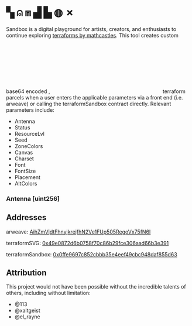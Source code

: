 # ▚ ⍝ ⩎ ▟ ▙ ◍ ✗

Sandbox is a digital playground for artists, creators, and enthusiasts to continue exploring [terraforms by mathcastles](https://terraformexplorer.xyz/).  This tool creates custom base64 encoded <html>, <svg>, and <img> terraform parcels when a user enters the applicable parameters via a front end (i.e. arweave) or calling the terraformSandbox contract directly. Relevant parameters include:

* Antenna
* Status
* ResourceLvl
* Seed
* ZoneColors
* Canvas
* Charset
* Font
* FontSize
* Placement
* AltColors

### Antenna [uint256]


## Addresses

arweave: [AihZmVjdtFhnyjkrejfhN2Ve1FUp505RegoVx75fN6I](https://aiuftgky3w2fqz6khevxun7bg5sv5vcvfhtu4ul2bik4pps7g6ra.arweave.net/AihZmVjdtFhnyjkrejfhN2Ve1FUp505RegoVx75fN6I)

terraformSVG: [0x49e0872d6b0758f70c86b29fce306aad66b3e391](https://etherscan.io/address/0x49e0872d6b0758f70c86b29fce306aad66b3e391#code)

terraformSandbox: [0x0ffe9697c852cbbb35e4eef49cbc948daf855d63](https://etherscan.io/address/0x0ffe9697c852cbbb35e4eef49cbc948daf855d63#code)

## Attribution
This project would not have been possible without the incredible talents of others, including without limitation:
* @113
* @xaltgeist
* @el_rayne
